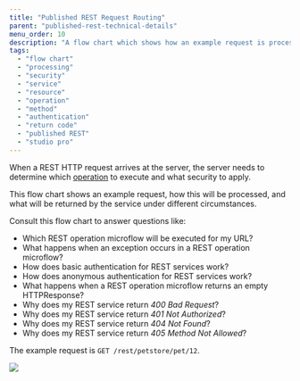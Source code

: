 ```yaml
---
title: "Published REST Request Routing"
parent: "published-rest-technical-details"
menu_order: 10
description: "A flow chart which shows how an example request is processed, what security is applied, and what is returned by the service."
tags:
  - "flow chart"
  - "processing"
  - "security"
  - "service"
  - "resource"
  - "operation"
  - "method"
  - "authentication"
  - "return code"
  - "published REST"
  - "studio pro"
---
```


When a REST HTTP request arrives at the server, the server needs to determine which [operation](published-rest-operation) to execute and what security to apply.

This flow chart shows an example request, how this will be processed, and what will be returned by the service under different circumstances.

Consult this flow chart to answer questions like:

* Which REST operation microflow will be executed for my URL?
* What happens when an exception occurs in a REST operation microflow?
* How does basic authentication for REST services work?
* How does anonymous authentication for REST services work?
* What happens when a REST operation microflow returns an empty HTTPResponse?
* Why does my REST service return _400 Bad Request_?
* Why does my REST service return _401 Not Authorized_?
* Why does my REST service return _404 Not Found_?
* Why does my REST service return _405 Method Not Allowed_?

The example request is `GET /rest/petstore/pet/12`.

![](attachments/published-rest-service/determine-operation.png)
